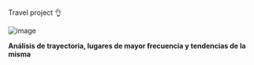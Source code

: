 Travel project 👌

![image](https://github.com/haroldpa149/Dashboard_PBI/assets/76003094/0aab5ba3-ad1e-4656-bf37-87cfdf4ba103)


**Análisis de trayectoria, lugares de mayor frecuencia y tendencias de la misma**
